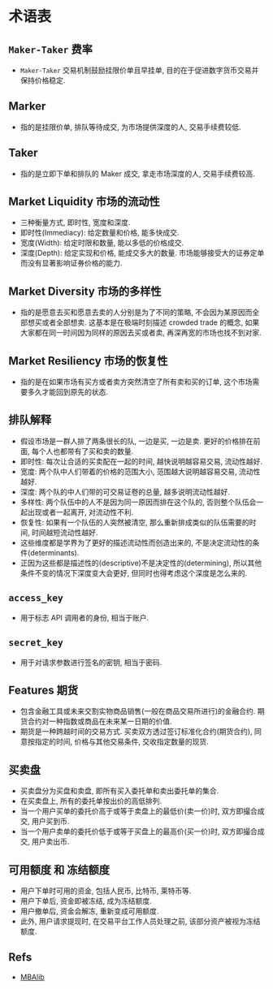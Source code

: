# 术语表

## `Maker-Taker` 费率
* `Maker-Taker` 交易机制鼓励挂限价单且早挂单, 目的在于促进数字货币交易并保持价格稳定.

## Marker
* 指的是挂限价单, 排队等待成交, 为市场提供深度的人, 交易手续费较低.

## Taker
* 指的是立即下单和排队的 Maker 成交, 拿走市场深度的人, 交易手续费较高.

## Market Liquidity 市场的流动性
* 三种衡量方式, 即时性, 宽度和深度.
* 即时性(Immediacy): 给定数量和价格, 能多快成交.
* 宽度(Width): 给定时限和数量, 能以多低的价格成交.
* 深度(Depth): 给定实现和价格, 能成交多大的数量. 市场能够接受大的证券定单而没有显著影响证券价格的能力.

## Market Diversity 市场的多样性
* 指的是愿意去买和愿意去卖的人分别是为了不同的策略, 不会因为某原因而全部想买或者全部想卖. 这基本是在极端时刻描述 crowded trade 的概念, 如果大家都在同一时间因为同样的原因去买或者卖, 再深再宽的市场也找不到对家.

## Market Resiliency 市场的恢复性
* 指的是在如果市场有买方或者卖方突然清空了所有卖和买的订单, 这个市场需要多久才能回到原先的状态.

## 排队解释
* 假设市场是一群人排了两条很长的队, 一边是买, 一边是卖. 更好的价格排在前面, 每个人也都带有了买和卖的数量.
* 即时性: 每次让合适的买卖配在一起的时间, 越快说明越容易交易, 流动性越好.
* 宽度: 两个队中人们带着的价格的范围大小, 范围越大说明越容易交易, 流动性越好.
* 深度: 两个队的中人们带的可交易证卷的总量, 越多说明流动性越好.
* 多样性: 两个队伍中的人不是因为同一原因而排在这个队的, 否则整个队伍会一起出现或者一起离开, 对流动性不利.
* 恢复性: 如果有一个队伍的人突然被清空, 那么重新排成类似的队伍需要的时间, 时间越短流动性越好.
* 这些维度都是学界为了更好的描述流动性而创造出来的, 不是决定流动性的条件(determinants).
* 正因为这些都是描述性的(descriptive)不是决定性的(determining), 所以其他条件不变的情况下深度变大会更好, 但同时也得考虑这个深度是怎么来的.

## `access_key`
* 用于标志 API 调用者的身份, 相当于账户.

## `secret_key`
* 用于对请求参数进行签名的密钥, 相当于密码.

## Features 期货
* 包含金融工具或未来交割实物商品销售(一般在商品交易所进行)的金融合约. 期货合约对一种指数或商品在未来某一日期的价值.
* 期货是一种跨越时间的交易方式. 买卖双方透过签订标准化合约(期货合约), 同意按指定的时间, 价格与其他交易条件, 交收指定数量的现货.

## 买卖盘
* 买卖盘分为买盘和卖盘, 即所有买入委托单和卖出委托单的集合.
* 在买卖盘上, 所有的委托单按出价的高低排列.
* 当一个用户买单的委托价高于或等于卖盘上的最低价(卖一价)时, 双方即撮合成交, 用户买到币.
* 当一个用户卖单的委托价低于或等于买盘上的最高价(买一价)时, 双方即撮合成交, 用户卖出币.

## 可用额度 和 冻结额度
* 用户下单时可用的资金, 包括人民币, 比特币, 莱特币等.
* 用户下单后, 资金即被冻结, 成为冻结额度.
* 用户撤单后, 资金会解冻, 重新变成可用额度.
* 此外, 用户请求提现时, 在交易平台工作人员处理之前, 该部分资产被视为冻结额度.

## Refs
* [MBAlib](http://wiki.mbalib.com/wiki/)
